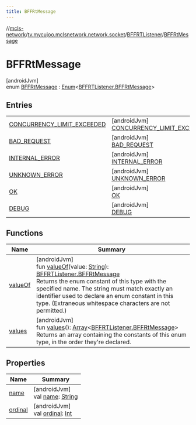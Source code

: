 ```yaml
---
title: BFFRtMessage
---
```

//[mcls-network](../../../../index.html)/[tv.mycujoo.mclsnetwork.network.socket](../../index.html)/[BFFRTListener](../index.html)/[BFFRtMessage](index.html)



# BFFRtMessage



[androidJvm]\
enum [BFFRtMessage](index.html) : [Enum](https://kotlinlang.org/api/latest/jvm/stdlib/kotlin/-enum/index.html)&lt;[BFFRTListener.BFFRtMessage](index.html)&gt;



## Entries


| | |
|---|---|
| [CONCURRENCY_LIMIT_EXCEEDED](-c-o-n-c-u-r-r-e-n-c-y_-l-i-m-i-t_-e-x-c-e-e-d-e-d/index.html) | [androidJvm]<br>[CONCURRENCY_LIMIT_EXCEEDED](-c-o-n-c-u-r-r-e-n-c-y_-l-i-m-i-t_-e-x-c-e-e-d-e-d/index.html) |
| [BAD_REQUEST](-b-a-d_-r-e-q-u-e-s-t/index.html) | [androidJvm]<br>[BAD_REQUEST](-b-a-d_-r-e-q-u-e-s-t/index.html) |
| [INTERNAL_ERROR](-i-n-t-e-r-n-a-l_-e-r-r-o-r/index.html) | [androidJvm]<br>[INTERNAL_ERROR](-i-n-t-e-r-n-a-l_-e-r-r-o-r/index.html) |
| [UNKNOWN_ERROR](-u-n-k-n-o-w-n_-e-r-r-o-r/index.html) | [androidJvm]<br>[UNKNOWN_ERROR](-u-n-k-n-o-w-n_-e-r-r-o-r/index.html) |
| [OK](-o-k/index.html) | [androidJvm]<br>[OK](-o-k/index.html) |
| [DEBUG](-d-e-b-u-g/index.html) | [androidJvm]<br>[DEBUG](-d-e-b-u-g/index.html) |


## Functions


| Name | Summary |
|---|---|
| [valueOf](value-of.html) | [androidJvm]<br>fun [valueOf](value-of.html)(value: [String](https://kotlinlang.org/api/latest/jvm/stdlib/kotlin/-string/index.html)): [BFFRTListener.BFFRtMessage](index.html)<br>Returns the enum constant of this type with the specified name. The string must match exactly an identifier used to declare an enum constant in this type. (Extraneous whitespace characters are not permitted.) |
| [values](values.html) | [androidJvm]<br>fun [values](values.html)(): [Array](https://kotlinlang.org/api/latest/jvm/stdlib/kotlin/-array/index.html)&lt;[BFFRTListener.BFFRtMessage](index.html)&gt;<br>Returns an array containing the constants of this enum type, in the order they're declared. |


## Properties


| Name | Summary |
|---|---|
| [name](-d-e-b-u-g/index.html#-372974862%2FProperties%2F-506170386) | [androidJvm]<br>val [name](-d-e-b-u-g/index.html#-372974862%2FProperties%2F-506170386): [String](https://kotlinlang.org/api/latest/jvm/stdlib/kotlin/-string/index.html) |
| [ordinal](-d-e-b-u-g/index.html#-739389684%2FProperties%2F-506170386) | [androidJvm]<br>val [ordinal](-d-e-b-u-g/index.html#-739389684%2FProperties%2F-506170386): [Int](https://kotlinlang.org/api/latest/jvm/stdlib/kotlin/-int/index.html) |

